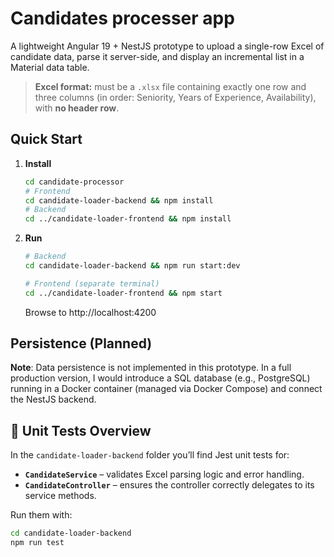 # Candidates processer app
 
 A lightweight Angular 19 + NestJS prototype to upload a single-row Excel of candidate data, parse it server-side, and display an incremental list in a Material data table.

 > **Excel format:** must be a `.xlsx` file containing exactly one row and three columns (in order: Seniority, Years of Experience, Availability), with **no header row**.


## Quick Start

1. **Install**  
   ```bash
   cd candidate-processor
   # Frontend
   cd candidate-loader-backend && npm install
   # Backend
   cd ../candidate-loader-frontend && npm install
   ```

2. **Run**
      ```bash
      # Backend
      cd candidate-loader-backend && npm run start:dev

      # Frontend (separate terminal)
      cd ../candidate-loader-frontend && npm start
      ```
      Browse to http://localhost:4200


## Persistence (Planned)
**Note**: Data persistence is not implemented in this prototype. In a full production version, I would introduce a SQL database (e.g., PostgreSQL) running in a Docker container (managed via Docker Compose) and connect the NestJS backend.


## 🧪 Unit Tests Overview

In the `candidate-loader-backend` folder you’ll find Jest unit tests for:

- **`CandidateService`** – validates Excel parsing logic and error handling.  
- **`CandidateController`** – ensures the controller correctly delegates to its service methods.

Run them with:

```bash
cd candidate-loader-backend
npm run test
